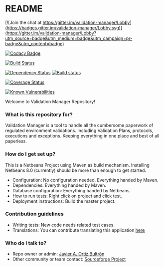 # README #

[![Join the chat at https://gitter.im/validation-manager/Lobby](https://badges.gitter.im/validation-manager/Lobby.svg)](https://gitter.im/validation-manager/Lobby?utm_source=badge&utm_medium=badge&utm_campaign=pr-badge&utm_content=badge)

[![Codacy Badge](https://api.codacy.com/project/badge/Grade/390b17b2843d4f29afde2f0194252b99)](https://www.codacy.com/app/javydreamercsw/validation-manager?utm_source=github.com&utm_medium=referral&utm_content=javydreamercsw/validation-manager&utm_campaign=badger)

[![Build Status](https://travis-ci.org/javydreamercsw/validation-manager.svg?branch=master)](https://travis-ci.org/javydreamercsw/validation-manager)

[![Dependency Status](https://www.versioneye.com/user/projects/596d2b19368b0800116ee85a/badge.svg?style=flat-square)](https://www.versioneye.com/user/projects/596d2b19368b0800116ee85a)
[![Build status](https://ci.appveyor.com/api/projects/status/mua2c4msswskobok?svg=true)](https://ci.appveyor.com/project/javydreamercsw/validation-manager)

[![Coverage Status](https://coveralls.io/repos/github/javydreamercsw/validation-manager/badge.svg?branch=master)](https://coveralls.io/github/javydreamercsw/validation-manager?branch=master)

[![Known Vulnerabilities](https://snyk.io/test/github/javydreamercsw/validation-manager/badge.svg)](https://snyk.io/test/github/javydreamercsw/validation-manager)

Welcome to Validation Manager Repository!

### What is this repository for? ###

Validation Manager is a tool to handle all the cumbersome paperwork of regulated environment validations. Including Validation Plans, protocols, executions and exceptions. Keeping everything in one place and best of all paperless.

### How do I get set up? ###

This is a Netbeans Project using Maven as build mechanism. Installing Netbeans 8.0 (currently) should be more than enough to get started.

* Configuration: No configuration needed. Everything handed by Maven.
* Dependencies: Everything handed by Maven.
* Database configuration: Everything handed by Netbeans.
* How to run tests: Right click on project and click test.
* Deployment instructions: Build the master project.

### Contribution guidelines ###

* Writing tests: New code needs related test cases.
* Translations: You can contribute translating this application [here](https://poeditor.com/join/project/SNB1elXqmH)

### Who do I talk to? ###

* Repo owner or admin: [Javier A. Ortiz Bultrón](https://bitbucket.org/javydreamercsw)
* Other community or team contact: [Sourceforge Project](https://sourceforge.net/projects/validationmgr/)
